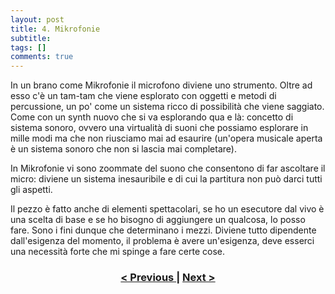```yaml
---
layout: post
title: 4. Mikrofonie
subtitle:
tags: []
comments: true
---
```


In un brano come Mikrofonie il microfono diviene uno strumento. Oltre ad esso c'è un tam-tam che
viene esplorato con oggetti e metodi di percussione, un po' come un sistema ricco di possibilità che
viene saggiato. Come con un synth nuovo che si va esplorando qua e là: concetto di sistema sonoro,
ovvero una virtualità di suoni che possiamo esplorare in mille modi ma che non riusciamo mai ad
esaurire (un'opera musicale aperta è un sistema sonoro che non si lascia mai completare).

In Mikrofonie vi sono zoommate del suono che consentono di far ascoltare il micro: diviene un
sistema inesauribile e di cui la partitura non può darci tutti gli aspetti.

Il pezzo è fatto anche di elementi spettacolari, se ho un esecutore dal vivo è una scelta di base e se
ho bisogno di aggiungere un qualcosa, lo posso fare. Sono i fini dunque che determinano i mezzi.
Diviene tutto dipendente dall'esigenza del momento, il problema è avere un'esigenza, deve esserci
una necessità forte che mi spinge a fare certe cose.

<h3 style="text-align:center">
<a href="https://velitch.github.io/velitch2021-11-02-03_02_02_simboli/">< Previous </a>
|
<a href="https://velitch.github.io/velitch/2021-11-02-03_02_00_partitura/">Next ></a>
</h3>
